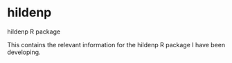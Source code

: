 hildenp
=======

hildenp R package


This contains the relevant information for the hildenp R package I have been developing.

